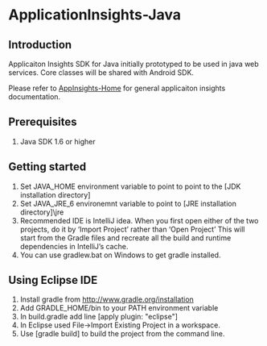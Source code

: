 ﻿ApplicationInsights-Java
================
Introduction
------------
Applicaiton Insights SDK for Java initially prototyped to be used in java web services. Core classes will be shared with Android SDK. 

Please refer to [AppInsights-Home](https://github.com/Microsoft/AppInsights-Home) for general applicaiton insights documentation.

Prerequisites
---------------
1. Java SDK 1.6 or higher

Getting started
---------------
  1. Set JAVA_HOME environment variable to point to point to the [JDK installation directory]
  2. Set JAVA_JRE_6 environemnt variable to point to [JRE installation directory]\jre
  3. Recommended IDE is IntelliJ idea. When you first open either of the two projects, do it by ‘Import Project’ rather than ‘Open Project’ This will start from the Gradle files and recreate all the build and runtime dependencies in IntelliJ’s cache.
  4. You can use gradlew.bat on Windows to get gradle installed.

Using Eclipse IDE
---------------
1.	Install gradle from http://www.gradle.org/installation
2.	Add GRADLE_HOME/bin to your PATH environment variable
3.	In build.gradle add line [apply plugin: "eclipse"]  
4.	In Eclipse used File->Import Existing Project in a workspace.
5.	Use [gradle build] to build the project from the command line.

